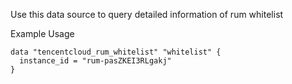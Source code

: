 Use this data source to query detailed information of rum whitelist

Example Usage

```hcl
data "tencentcloud_rum_whitelist" "whitelist" {
  instance_id = "rum-pasZKEI3RLgakj"
}
```